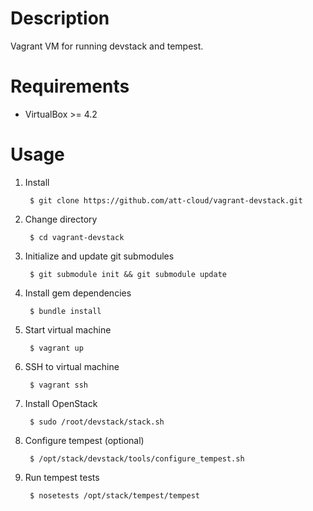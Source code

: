 # Description
Vagrant VM for running devstack and tempest.

# Requirements
* VirtualBox >= 4.2

# Usage

1. Install

        $ git clone https://github.com/att-cloud/vagrant-devstack.git

1. Change directory

        $ cd vagrant-devstack

1. Initialize and update git submodules

        $ git submodule init && git submodule update

1. Install gem dependencies

        $ bundle install

1. Start virtual machine

        $ vagrant up

1. SSH to virtual machine

        $ vagrant ssh

1. Install OpenStack

        $ sudo /root/devstack/stack.sh

1. Configure tempest (optional)

        $ /opt/stack/devstack/tools/configure_tempest.sh

1. Run tempest tests

        $ nosetests /opt/stack/tempest/tempest
